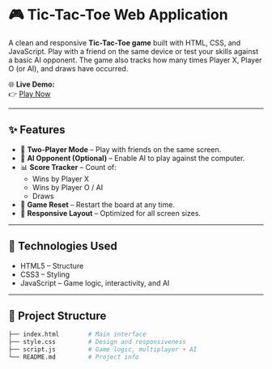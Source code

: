 # 🎮 Tic-Tac-Toe Web Application

A clean and responsive **Tic-Tac-Toe game** built with HTML, CSS, and JavaScript. Play with a friend on the same device or test your skills against a basic AI opponent. The game also tracks how many times Player X, Player O (or AI), and draws have occurred.

🌐 **Live Demo:**  
👉 [Play Now](https://chai-x-compute.github.io/Tac-Toe-Web-Application/)

---

## ✨ Features

- 👬 **Two-Player Mode** – Play with friends on the same screen.
- 🤖 **AI Opponent (Optional)** – Enable AI to play against the computer.
- 📊 **Score Tracker** – Count of:
  - Wins by Player X
  - Wins by Player O / AI
  - Draws
- 🔁 **Game Reset** – Restart the board at any time.
- 📱 **Responsive Layout** – Optimized for all screen sizes.

---

## 🚀 Technologies Used

- HTML5 – Structure
- CSS3 – Styling
- JavaScript – Game logic, interactivity, and AI

---

## 📁 Project Structure

```bash
├── index.html        # Main interface
├── style.css         # Design and responsiveness
├── script.js         # Game logic, multiplayer + AI
└── README.md         # Project info
